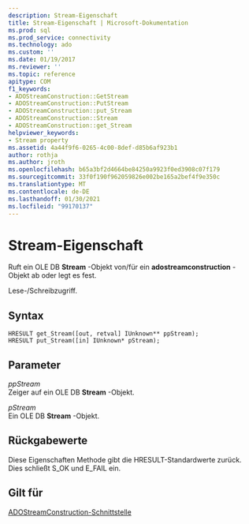 ```yaml
---
description: Stream-Eigenschaft
title: Stream-Eigenschaft | Microsoft-Dokumentation
ms.prod: sql
ms.prod_service: connectivity
ms.technology: ado
ms.custom: ''
ms.date: 01/19/2017
ms.reviewer: ''
ms.topic: reference
apitype: COM
f1_keywords:
- ADOStreamConstruction::GetStream
- ADOStreamConstruction::PutStream
- ADOStreamConstruction::put_Stream
- ADOStreamConstruction::Stream
- ADOStreamConstruction::get_Stream
helpviewer_keywords:
- Stream property
ms.assetid: 4a44f9f6-0265-4c00-8def-d85b6af923b1
author: rothja
ms.author: jroth
ms.openlocfilehash: b65a3bf2d4664be84250a9923f0ed3908c07f179
ms.sourcegitcommit: 33f0f190f962059826e002be165a2bef4f9e350c
ms.translationtype: MT
ms.contentlocale: de-DE
ms.lasthandoff: 01/30/2021
ms.locfileid: "99170137"
---
```

# <a name="stream-property"></a>Stream-Eigenschaft
Ruft ein OLE DB **Stream** -Objekt von/für ein **adostreamconstruction** -Objekt ab oder legt es fest.  
  
 Lese-/Schreibzugriff.  
  
## <a name="syntax"></a>Syntax  
  
```  
HRESULT get_Stream([out, retval] IUnknown** ppStream);  
HRESULT put_Stream([in] IUnknown* pStream);  
```  
  
## <a name="parameters"></a>Parameter  
 *ppStream*  
 Zeiger auf ein OLE DB **Stream** -Objekt.  
  
 *pStream*  
 Ein OLE DB **Stream** -Objekt.  
  
## <a name="return-values"></a>Rückgabewerte  
 Diese Eigenschaften Methode gibt die HRESULT-Standardwerte zurück. Dies schließt S_OK und E_FAIL ein.  
  
## <a name="applies-to"></a>Gilt für  
 [ADOStreamConstruction-Schnittstelle](./adostreamconstruction-interface.md)